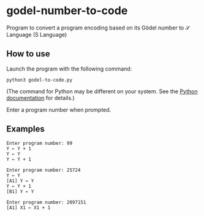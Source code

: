 # godel-number-to-code

Program to convert a program encoding based on its Gödel number to 𝒮 Language (S Language)

## How to use

Launch the program with the following command:

`python3 godel-to-code.py`

(The command for Python may be different on your system.  See the [Python documentation](https://docs.python.org/3/using/index.html) for details.)

Enter a program number when prompted.

## Examples

```
Enter program number: 99
Y ← Y + 1
Y ← Y
Y ← Y + 1
```

```
Enter program number: 25724
Y ← Y
[A1] Y ← Y
Y ← Y + 1
[B1] Y ← Y
```

```
Enter program number: 2097151
[A1] X1 ← X1 + 1
```